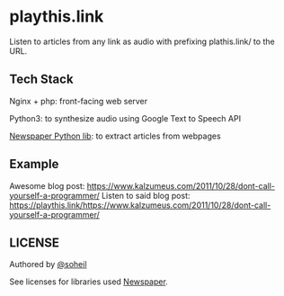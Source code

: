 # playthis.link
Listen to articles from any link as audio with prefixing plathis.link/ to the URL.


## Tech Stack
Nginx + php: front-facing web server

Python3: to synthesize audio using Google Text to Speech API

[Newspaper Python lib](https://github.com/codelucas/newspaper): to extract articles from webpages


## Example
Awesome blog post: https://www.kalzumeus.com/2011/10/28/dont-call-yourself-a-programmer/
Listen to said blog post: https://playthis.link/https://www.kalzumeus.com/2011/10/28/dont-call-yourself-a-programmer/


## LICENSE
Authored by [@soheil](https://twitter.com/soheil)

See licenses for libraries used [Newspaper](https://github.com/codelucas/newspaper#license).

